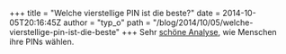 +++
title = "Welche vierstellige PIN ist die beste?"
date = 2014-10-05T20:16:45Z
author = "typ_o"
path = "/blog/2014/10/05/welche-vierstellige-pin-ist-die-beste"
+++
Sehr [schöne Analyse](http://www.datagenetics.com/blog/september32012/),
wie Menschen ihre PINs wählen.

